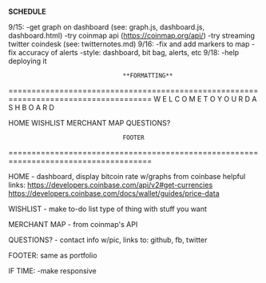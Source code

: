 ****SCHEDULE****

9/15: 
-get graph on dashboard (see: graph.js, dashboard.js, dashboard.html)
-try coinmap api (https://coinmap.org/api/)
-try streaming twitter coindesk (see: twitternotes.md)
9/16:
-fix and add markers to map
-fix accuracy of alerts
-style: dashboard, bit bag, alerts, etc
9/18: 
-help deploying it


                                    **FORMATTING**
                                    
=====================================================================================
                W E L C O M E   T O   Y O U R   D A S H B O A R D


HOME    WISHLIST   MERCHANT MAP   QUESTIONS?















                                    FOOTER

=====================================================================================


HOME - dashboard, display bitcoin rate w/graphs from coinbase
helpful links:
https://developers.coinbase.com/api/v2#get-currencies 
https://developers.coinbase.com/docs/wallet/guides/price-data

WISHLIST - make to-do list type of thing with stuff you want

MERCHANT MAP - from coinmap's API

QUESTIONS? - contact info w/pic, links to: github, fb, twitter

FOOTER: same as portfolio

IF TIME:
-make responsive